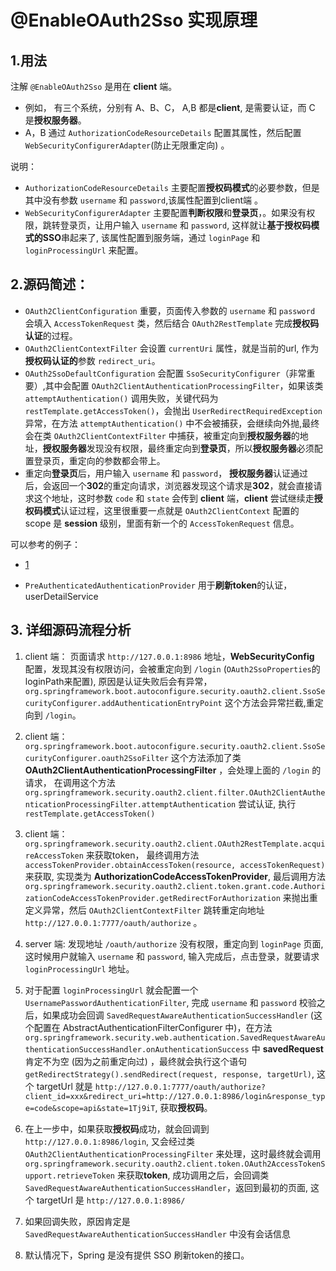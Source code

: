 # @EnableOAuth2Sso 实现原理


## 1.用法

注解 `@EnableOAuth2Sso` 是用在 **client** 端。

- 例如， 有三个系统，分别有 A、B、C， A,B 都是**client**, 是需要认证，而 C 是**授权服务器**。
- A，B 通过 `AuthorizationCodeResourceDetails` 配置其属性，然后配置 `WebSecurityConfigurerAdapter`(防止无限重定向) 。

说明：
- `AuthorizationCodeResourceDetails` 主要配置**授权码模式**的必要参数，但是其中没有参数 `username` 和 `password`,该属性配置到client端 。
- `WebSecurityConfigurerAdapter` 主要配置**判断权限**和**登录页**，。如果没有权限，跳转登录页，让用户输入 `username` 和 `password`, 这样就让**基于授权码模式的SSO**串起来了, 该属性配置到服务端，通过 `loginPage` 和 `loginProcessingUrl` 来配置。


## 2.源码简述：
- `OAuth2ClientConfiguration` 重要，页面传入参数的 `username` 和 `password` 会填入 `AccessTokenRequest` 类，然后结合 `OAuth2RestTemplate` 完成**授权码认证**的过程。
- `OAuth2ClientContextFilter` 会设置 `currentUri` 属性，就是当前的url, 作为**授权码认证的**参数 `redirect_uri`。
- `OAuth2SsoDefaultConfiguration` 会配置 `SsoSecurityConfigurer`（非常重要）,其中会配置 `OAuth2ClientAuthenticationProcessingFilter`，如果该类 `attemptAuthentication()` 调用失败，关键代码为 `restTemplate.getAccessToken()`，会抛出 `UserRedirectRequiredException` 异常，在方法 `attemptAuthentication()` 中不会被捕获，会继续向外抛,最终会在类 `OAuth2ClientContextFilter` 中捕获，被重定向到**授权服务器**的地址，**授权服务器**发现没有权限，最终重定向到**登录页**，所以**授权服务器**必须配置登录页，重定向的参数都会带上。
- 重定向**登录页**后，用户输入 `username` 和 `password`， **授权服务器**认证通过后，会返回一个**302**的重定向请求，浏览器发现这个请求是**302**，就会直接请求这个地址，这时参数 `code` 和 `state` 会传到 **client** 端，**client** 尝试继续走**授权码模式**认证过程，这里很重要一点就是 `OAuth2ClientContext` 配置的 scope 是 **session** 级别，里面有新一个的 `AccessTokenRequest` 信息。



可以参考的例子：

- [1](https://blog.csdn.net/javarrr/article/details/88710407)

- `PreAuthenticatedAuthenticationProvider` 用于**刷新token**的认证，userDetailService


## 3. 详细源码流程分析


1. client 端： 页面请求 `http://127.0.0.1:8986` 地址，**WebSecurityConfig** 配置，发现其没有权限访问，会被重定向到 `/login` (`OAuth2SsoProperties`的loginPath来配置), 原因是认证失败后会有异常，`org.springframework.boot.autoconfigure.security.oauth2.client.SsoSecurityConfigurer.addAuthenticationEntryPoint` 这个方法会异常拦截,重定向到 `/login`。
2. client 端： `org.springframework.boot.autoconfigure.security.oauth2.client.SsoSecurityConfigurer.oauth2SsoFilter` 这个方法添加了类 **OAuth2ClientAuthenticationProcessingFilter** ，会处理上面的 `/login` 的请求， 在调用这个方法 `org.springframework.security.oauth2.client.filter.OAuth2ClientAuthenticationProcessingFilter.attemptAuthentication` 尝试认证, 执行 `restTemplate.getAccessToken()`
3. client 端：`org.springframework.security.oauth2.client.OAuth2RestTemplate.acquireAccessToken` 来获取token， 最终调用方法 `accessTokenProvider.obtainAccessToken(resource, accessTokenRequest)` 来获取, 实现类为 **AuthorizationCodeAccessTokenProvider**, 最后调用方法 `org.springframework.security.oauth2.client.token.grant.code.AuthorizationCodeAccessTokenProvider.getRedirectForAuthorization` 来抛出重定义异常，然后 `OAuth2ClientContextFilter` 跳转重定向地址 `http://127.0.0.1:7777/oauth/authorize` 。
4. server 端: 发现地址 `/oauth/authorize` 没有权限，重定向到 `loginPage` 页面, 这时候用户就输入 `username` 和 `password`, 输入完成后，点击登录，就要请求 `loginProcessingUrl` 地址。
5. 对于配置 `loginProcessingUrl` 就会配置一个 `UsernamePasswordAuthenticationFilter`, 完成 `username` 和 `password` 校验之后，如果成功会回调 `SavedRequestAwareAuthenticationSuccessHandler` (这个配置在 AbstractAuthenticationFilterConfigurer 中)，在方法 `org.springframework.security.web.authentication.SavedRequestAwareAuthenticationSuccessHandler.onAuthenticationSuccess` 中 **savedRequest**肯定不为空 (因为之前重定向过)  ，最终就会执行这个语句 `getRedirectStrategy().sendRedirect(request, response, targetUrl)`, 这个 targetUrl 就是 `http://127.0.0.1:7777/oauth/authorize?client_id=xxx&redirect_uri=http://127.0.0.1:8986/login&response_type=code&scope=api&state=1Tj9iT`, 获取**授权码**。
6. 在上一步中，如果获取**授权码**成功，就会回调到 `http://127.0.0.1:8986/login`, 又会经过类 `OAuth2ClientAuthenticationProcessingFilter` 来处理，这时最终就会调用 `org.springframework.security.oauth2.client.token.OAuth2AccessTokenSupport.retrieveToken` 来获取**token**, 成功调用之后，会回调类 `SavedRequestAwareAuthenticationSuccessHandler`，返回到最初的页面, 这个 targetUrl 是 `http://127.0.0.1:8986/`

7. 如果回调失败，原因肯定是 `SavedRequestAwareAuthenticationSuccessHandler` 中没有会话信息
8. 默认情况下，Spring 是没有提供 SSO 刷新token的接口。 